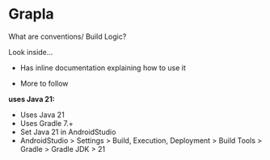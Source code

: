 # Grapla

What are conventions/ Build Logic?

Look inside...
 - Has inline documentation explaining how to use it

- More to follow

**uses Java 21:**
- Uses Java 21
- Uses Gradle 7.+
- Set Java 21 in AndroidStudio
 - AndroidStudio > Settings > Build, Execution, Deployment > Build Tools > Gradle > Gradle JDK > 21